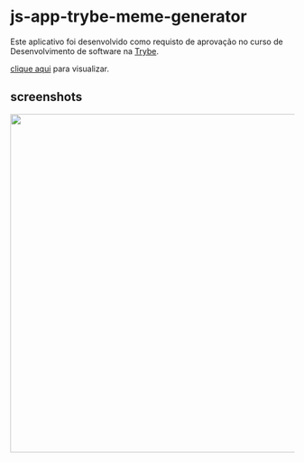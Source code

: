 # js-app-trybe-meme-generator

Este aplicativo foi desenvolvido como requisto de aprovação no curso de Desenvolvimento de software
na [Trybe](https://www.betrybe.com/?utm_source=trybe.com.br).

[clique aqui](https://js-app-trybe-meme-generator.netlify.app/) para visualizar.

## screenshots

<img src="https://js-app-trybe-meme-generator.netlify.app/imgs/screenshot/01_shot.png" width="600px">
